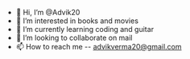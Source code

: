 - 👋 Hi, I’m @Advik20
- 👀 I’m interested in books and movies
- 🌱 I’m currently learning coding and guitar
- 💞️ I’m looking to collaborate on mail
- 📫 How to reach me -- advikverma20@gmail.com

<!---
Advik20/Advik20 is a ✨ special ✨ repository because its `README.md` (this file) appears on your GitHub profile.
You can click the Preview link to take a look at your changes.
--->
